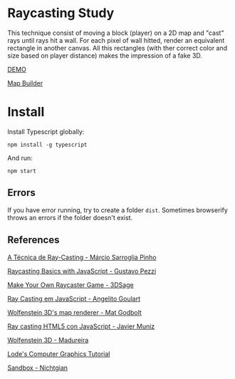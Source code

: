 # Raycasting Study

This technique consist of moving a block (player) on a 2D map and "cast" rays until rays hit a wall. For each pixel of wall hitted, render an equivalent rectangle in another canvas. All this rectangles (with ther correct color and size based on player distance) makes the impression of a fake 3D.

[DEMO](https://daniofilho.com.br/estudo/raycasting-study/)

[Map Builder](https://daniofilho.com.br/estudo/raycasting-study/map-builder)

# Install

Install Typescript globally:

`npm install -g typescript`

And run:

`npm start`

## Errors

If you have error running, try to create a folder `dist`. Sometimes browserify throws an errors if the folder doesn't exist.

## References

[A Técnica de Ray-Casting - Márcio Sarroglia Pinho](https://www.inf.pucrs.br/~pinho/CG/Aulas/Iluminacao/RayTracing.pdf)

[Raycasting Basics with JavaScript - Gustavo Pezzi](https://courses.pikuma.com/courses/raycasting)

[Make Your Own Raycaster Game - 3DSage](https://www.youtube.com/watch?v=gYRrGTC7GtA)

[Ray Casting em JavaScript - Angelito Goulart](https://github.com/angelitomg/raycasting/)

[Wolfenstein 3D's map renderer - Mat Godbolt](https://www.youtube.com/watch?v=eOCQfxRQ2pY)

[Ray casting HTML5 con JavaScript - Javier Muniz](https://github.com/javiermunizyt/raycasting-html5)

[Wolfenstein 3D - Madureira](https://github.com/madureira/wolfenstein)

[Lode's Computer Graphics Tutorial](https://lodev.org/cgtutor/index.html)

[Sandbox - Nichtgian](https://github.com/Nichtgian/sandbox)
